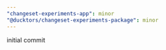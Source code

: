 ```yaml
---
"changeset-experiments-app": minor
"@ducktors/changeset-experiments-package": minor
---
```


initial commit
